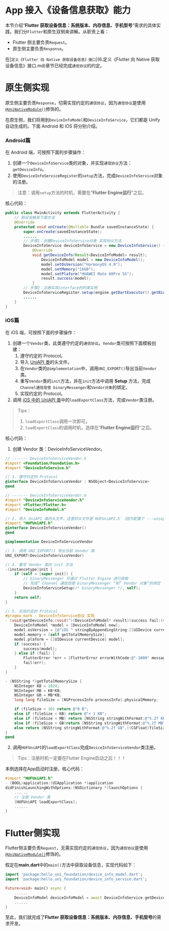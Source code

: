 # App 接入《设备信息获取》能力

本节介绍“**Flutter 获取设备信息：系统版本、内存信息、手机型号**”需求的具体实践，我们分`Flutter`和原生双侧来讲解。从职责上看：

* Flutter 侧主要负责`Request`。
* 原生侧主要负责`Response`。

在[`定义《Flutter 向 Native 获取设备信息》接口`](6.定义《Flutter 向 Native 获取设备信息》接口.md)章节已经完成`通信协议`的约定。

# 原生侧实现
原生侧主要负责`Response`，切需实现约定的`通信协议`，因为`通信协议`是使用[`@UniNativeModule()`](../06.基础能力/2.UniNativeModule.md)修饰的。

在原生侧，我们将用到`DeviceInfoModel`和`DeviceInfoService`，它们都是 Unify 自动生成的。下面 Android 和 iOS 将分别介绍。
### Android篇
在 Android 端，可按照下面的步骤操作：

1. 创建一个`DeviceInfoService`类的对象，并实现`通信协议`方法：`getDeviceInfo`。
2. 使用`DeviceInfoServiceRegister`的`setup`方法，完成`DeviceInfoService`对象的注册。
> 注意：调用`setup`方法的时机，需要在“**Flutter Engine运行**”之后。

核心代码：

```java
public class MainActivity extends FlutterActivity {
    // 假设会触发下面方法
    @Override
    protected void onCreate(@Nullable Bundle savedInstanceState) {
        super.onCreate(savedInstanceState);
        ......
        // 步骤1：创建DeviceInfoService对象 实现协议方法 
        DeviceInfoService deviceInfoService = new DeviceInfoService() {
            @Override
            void getDeviceInfo(Result<DeviceInfoModel> result);
                DeviceInfoModel model = new DeviceInfoModel();
                model.setOsVersion("HarmonyOS 4.0");
                model.setMemory("16GB");
                model.setPlaform("HUAWEI Mate 60Pro 5G");
                result.success(model);
            }
        // 步骤2：注册实现interface的的类实例
        DeviceInfoServiceRegister.setup(engine.getDartExecutor().getBinaryMessenger(), deviceInfoService);
        ......
    }
}
```
### iOS篇
在 iOS 端，可按照下面的步骤操作：

1. 创建一个`Vendor`类，此类遵守约定的`通信协议`。`Vendor`类可按照下面模板创建：
    1. 遵守约定的 Protocol。
    2. 导入 [UniAPI 类](../06.基础能力/5.UniApi.md)的头文件。
    3. 在`Vendor`类的`@implementation`中，调用`UNI_EXPORT()`导出当前`Vendor`类。
    4. 重写`Vendor`类的`init`方法，并在`init`方法中调用 **Setup** 方法，完成`Channel通信信使 binaryMessenger`和`Vendor对象`的绑定。
    5. 实现约定的 Protocol。
2. 调用 [iOS 中的 UniAPI 类](../06.基础能力/5.UniApi.md#ios中的uniapi)中的`loadExportClass`方法，完成`Vendor`类注册。

> Tips：
> 
> 1. `loadExportClass`调用一次即可。
> 2. `loadExportClass`的调用时机，选择在“**Flutter Engine运行**”之后。

核心代码：

1. 创建 Vendor 类：DeviceInfoServiceVendor。

```objectivec
// ------- DeviceInfoServiceVendor.h
#import <Foundation/Foundation.h>
#import "DeviceInfoService.h"

// 1. 遵守约定的 Protocol
@interface DeviceInfoServiceVendor : NSObject<DeviceInfoService> 
@end

// ------- DeviceInfoServiceVendor.m
#import "DeviceInfoServiceVendor.h"
#import <Flutter/Flutter.h>
#import "DeviceInfoModel.h"

// 2. 导入 UniAPI 类的头文件，这里的头文件是`HUFUniAPI.h`（因为配置了 ---uniapi_prefix 参数）
#import "HUFUniAPI.h" 
@interface DeviceInfoServiceVendor()
@end

@implementation DeviceInfoServiceVendor

// 3. 调用 UNI_EXPORT() 导出当前 Vendor 类
UNI_EXPORT(DeviceInfoServiceVendor) 

// 4. 重写 Vendor 类的 init 方法
-(instancetype)init {
    if (self = [super init]) {
        // binaryMessenger 可通过 Flutter Engine 进行获取
        // 完成” Channel 通信信使 binaryMessenger “和” Vendor 对象“的绑定
        DeviceInfoServiceSetup(/* binaryMessenger */, self);
    }
    return self;
}

// 5. 实现约定的 Protocol
#pragma mark - DeviceInfoService协议 实现
- (void)getDeviceInfo:(void(^)(DeviceInfoModel* result))success fail:(void(^)(FlutterError* error))fail {
    DeviceInfoModel *model = [DeviceInfoModel new];
    model.osVersion = [@"iOS " stringByAppendingString:[[UIDevice currentDevice] systemVersion]];
    model.memory = [self getTotalMemorySize];
    model.plaform = [[UIDevice currentDevice] model];
    if (success) {
        success(model);
    } else if (fail) {
        FlutterError *err = [FlutterError errorWithCode:@"-1000" message:@"getDeviceInfo fail!" details:@""];
        fail(err);
    }
}

- (NSString *)getTotalMemorySize {
    NSInteger KB = 1024;
    NSInteger MB = KB*KB;
    NSInteger GB = MB*KB;
    long long fileSize = [NSProcessInfo processInfo].physicalMemory;

    if (fileSize < 10) return @"0 B";
    else if (fileSize < KB) return @"< 1 KB";
    else if (fileSize < MB) return [NSString stringWithFormat:@"%.2f KB",((CGFloat)fileSize)/KB];
    else if (fileSize < GB)return [NSString stringWithFormat:@"%.2f MB",((CGFloat)fileSize)/MB];
    else return [NSString stringWithFormat:@"%.2f GB",((CGFloat)fileSize)/GB];
}
@end
```
2. 调用`HUFUniAPI`的`loadExportClass`完成`DeviceInfoServiceVendor`类注册。

> Tips：注册时机一定要在Flutter Engine启动之后！！！

本例选择在App启动时注册，核心代码：

```objectivec
#import "HUFUniAPI.h"
- (BOOL)application:(UIApplication *)application
didFinishLaunchingWithOptions:(NSDictionary *)launchOptions {
    ......
    // 注册 Vendor 类
    [HUFUniAPI loadExportClass];
    ......
}
```
# Flutter侧实现
Flutter侧主要负责`Request`，无需实现约定的`通信协议`，因为`通信协议`是使用[`@UniNativeModule()`](../06.基础能力/2.UniNativeModule.md)修饰的。

假定在**main.dart**中的`main()`方法中获取设备信息，实现代码如下：

```dart
import 'package:hello_uni_foundation/device_info_model.dart';
import 'package:hello_uni_foundation/device_info_service.dart';

Future<void> main() async {
    ......
    DeviceInfoModel deviceInfoModel = await DeviceInfoService.getDeviceInfo();
    ......
}
```

至此，我们就完成了**Flutter 获取设备信息：系统版本、内存信息、手机型号**的需求开发。